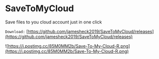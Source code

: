 # SaveToMyCloud
Save files to you cloud account just in one click

`Download:`
[https://github.com/jamesheck2019/SaveToMyCloud/releases](https://github.com/jamesheck2019/SaveToMyCloud/releases)

![https://i.postimg.cc/85M0MM2b/Save-To-My-Cloud-R.png](https://i.postimg.cc/85M0MM2b/Save-To-My-Cloud-R.png)
